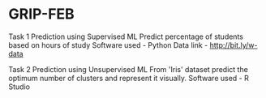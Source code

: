 # GRIP-FEB
Task 1
Prediction using Supervised ML
Predict percentage of students based on hours of study
Software used - Python
Data link - http://bit.ly/w-data

Task 2
Prediction using Unsupervised ML
From 'Iris' dataset predict the optimum number of clusters and represent it visually.
Software used - R Studio
